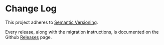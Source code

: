 # Change Log

This project adheres to [Semantic Versioning](http://semver.org/).

Every release, along with the migration instructions, is documented on the Github [Releases](https://github.com/IAMSUPERMONKEY/redux-balloon/releases) page.